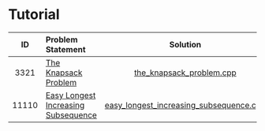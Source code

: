 # Tutorial

|   ID   |                             Problem Statement                             |                                       Solution                                       |
|:------:|:--------------------------------------------------------------------------|:------------------------------------------------------------------------------------:|
|   3321 | [The Knapsack Problem](http://www.spoj.com/problems/KNAPSACK/)            | [the_knapsack_problem.cpp](./the_knapsack_problem.cpp)                               |
|  11110 | [Easy Longest Increasing Subsequence](http://www.spoj.com/problems/ELIS/) | [easy_longest_increasing_subsequence.cpp](./easy_longest_increasing_subsequence.cpp) |
